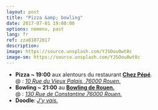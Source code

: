 ```yaml
---
layout: post
title: "Pizza &amp; bowling"
date: 2017-07-01 19:00:00
options: nomenu, past
lang: fr
ref: zza01072017
description: 
image: https://source.unsplash.com/YJSOou0wt8c
image-sm: https://source.unsplash.com/YJSOou0wt8c
---
```

<ul>
<li> <h4 style="display: inline;">Pizza ~ 19:00</h4>
aux alentours du restaurant <a href="http://www.chez-pepe.com/"> <b>Chez Pépé</b></a>.
  <br>
  @ : <a href="https://goo.gl/maps/9duVMqQhLuJ2"><i>10 Rue du Vieux Palais, 76000 Rouen.</i></a></li>
<li>
<h4 style="display: inline;">Bowling ~ 21:00</h4>
  au <a href="https://www.bowlingrouen.com/"> <b>Bowling de Rouen.</b></a>
  <br>
  @ : <a href="https://goo.gl/maps/b3oTyp7iknL2"> <i>130 Rue de Constantine 76000 Rouen.</i></a>
</li>
<li>
<h4 style="display: inline;">Doodle</h4>: <a href="http://doodle.com/poll/ayaszmbbhbzvitn3"> <i>J'y vais.</i></a>
</li>
</ul>
